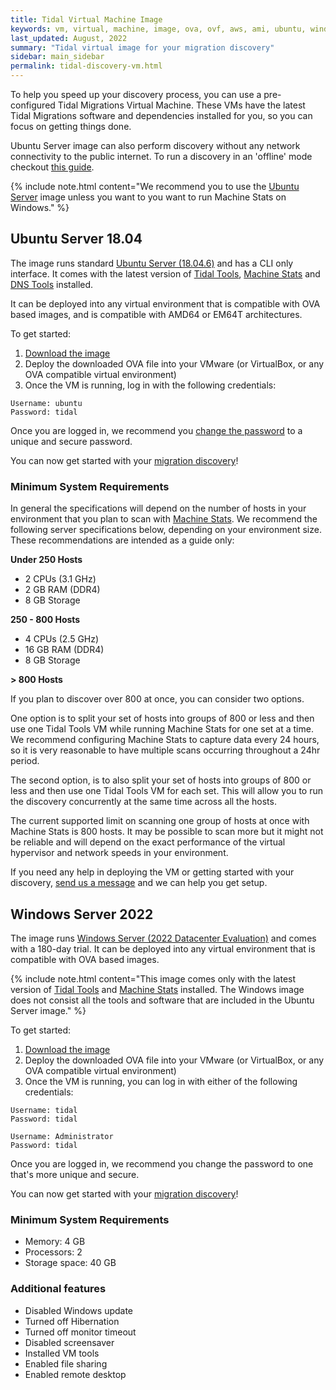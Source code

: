 ```yaml
---
title: Tidal Virtual Machine Image
keywords: vm, virtual, machine, image, ova, ovf, aws, ami, ubuntu, windows, server, vmware, virtualbox
last_updated: August, 2022
summary: "Tidal virtual image for your migration discovery"
sidebar: main_sidebar
permalink: tidal-discovery-vm.html
---
```


To help you speed up your discovery process, you can use a pre-configured Tidal Migrations Virtual Machine. These VMs have the latest Tidal Migrations software and dependencies installed for you, so you can focus on getting things done.

Ubuntu Server image can also perform discovery without any network connectivity to the public internet. To run a discovery in an 'offline' mode checkout [this guide](https://guides.tidalmg.com/tidal-offline.html).

{% include note.html content="We recommend you to use the [Ubuntu Server](#ubuntu-server-1804) image unless you want to you want to run Machine Stats on Windows." %}

## Ubuntu Server 18.04

The image runs standard [Ubuntu Server (18.04.6)](https://cdimage.ubuntu.com/ubuntu/releases/18.04.6/release/) and has a CLI only interface. It comes with the latest version of [Tidal Tools](https://tidalmigrations.com/tidal-tools/), [Machine Stats](https://pypi.org/project/machine-stats/) and [DNS Tools](https://dnstools.ninja/) installed.

It can be deployed into any virtual environment that is compatible with OVA based images, and is compatible with AMD64 or EM64T architectures.

To get started:

1. [Download the image](https://d2ny8m13pxxvfx.cloudfront.net/tidal-ubuntu-18-04-server-amd64.ova)
2. Deploy the downloaded OVA file into your VMware (or VirtualBox, or any OVA compatible virtual environment)
3. Once the VM is running, log in with the following credentials:

```text
Username: ubuntu
Password: tidal
```

Once you are logged in, we recommend you [change the password](https://www.tomshardware.com/how-to/change-passwords-in-linux) to a unique and secure password.

You can now get started with your [migration discovery](/index.html)!

### Minimum System Requirements

In general the specifications will depend on the number of hosts in your environment that you plan to scan with [Machine Stats](/machine_stats.html). We recommend the following server specifications below, depending on your environment size. These recommendations are intended as a guide only:

__Under 250 Hosts__

- 2 CPUs (3.1 GHz)
- 2 GB RAM (DDR4)
- 8 GB Storage

__250 - 800 Hosts__

- 4 CPUs (2.5 GHz)
- 16 GB RAM (DDR4)
- 8 GB Storage

__> 800 Hosts__

If you plan to discover over 800 at once, you can consider two options.

One option is to split your set of hosts into groups of 800 or less and then use one Tidal Tools VM while running Machine Stats for one set at a time. We recommend configuring Machine Stats to capture data every 24 hours, so it is very reasonable to have multiple scans occurring throughout a 24hr period.

The second option, is to also split your set of hosts into groups of 800 or less and then use one Tidal Tools VM for each set. This will allow you to run the discovery concurrently at the same time across all the hosts.

The current supported limit on scanning one group of hosts at once with Machine Stats is 800 hosts. It may be possible to scan more but it might not be reliable and will depend on the exact performance of the virtual hypervisor and network speeds in your environment.

If you need any help in deploying the VM or getting started with your discovery, [send us a message](mailto:support@tidalmigrations.com) and we can help you get setup.

## Windows Server 2022

The image runs [Windows Server (2022 Datacenter Evaluation)](https://www.microsoft.com/en-us/evalcenter/evaluate-windows-server-2022) and comes with a 180-day trial. It can be deployed into any virtual environment that is compatible with OVA based images.

{% include note.html content="This image comes only with the latest version of
[Tidal Tools](https://tidalmigrations.com/tidal-tools/) and [Machine Stats](https://pypi.org/project/machine-stats/)
installed. The Windows image does not consist all the tools and software that are included in the Ubuntu Server image." %}

To get started:

1. [Download the image](https://d2ny8m13pxxvfx.cloudfront.net/tidal-windows-server-2022.ova)
2. Deploy the downloaded OVA file into your VMware (or VirtualBox, or any OVA compatible virtual environment)
3. Once the VM is running, you can log in with either of the following credentials:

```text
Username: tidal
Password: tidal
```

```text
Username: Administrator
Password: tidal
```

Once you are logged in, we recommend you change the password to one that's more unique and secure.

You can now get started with your [migration discovery](/index.html)!

### Minimum System Requirements

- Memory: 4 GB
- Processors: 2
- Storage space: 40 GB

### Additional features

- Disabled Windows update
- Turned off Hibernation
- Turned off monitor timeout
- Disabled screensaver
- Installed VM tools
- Enabled file sharing
- Enabled remote desktop
